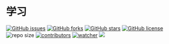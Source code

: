 # 学习

[![GitHub issues](https://img.shields.io/github/issues/xinetzone/study)](https://github.com/xinetzone/study/issues) [![GitHub forks](https://img.shields.io/github/forks/xinetzone/study)](https://github.com/xinetzone/study/network) [![GitHub stars](https://img.shields.io/github/stars/xinetzone/study)](https://github.com/xinetzone/study/stargazers) [![GitHub license](https://img.shields.io/github/license/xinetzone/study)](https://github.com/xinetzone/study/blob/main/LICENSE)  ![repo size](https://img.shields.io/github/repo-size/xinetzone/study.svg) [![contributors](https://img.shields.io/github/contributors/xinetzone/study.svg)](https://github.com/xinetzone/study/graphs/contributors) [![watcher](https://img.shields.io/github/watchers/xinetzone/study.svg)](https://github.com/xinetzone/study/watchers) ![](https://github.com/xinetzone/study/actions/workflows/docs.yml/badge.svg)

